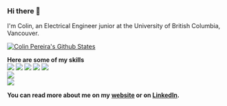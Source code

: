 ### Hi there 👋

I'm Colin, an Electrical Engineer junior at the University of British Columbia, Vancouver. 

[![Colin Pereira's Github States](https://github-readme-stats.vercel.app/api?username=colinpereira&show_icons=true&theme=dracula)](https://github.com/colinpereira/github-readme-stats)

**Here are some of my skills** <br />
![](https://img.shields.io/badge/Code-Python-informational?style=flat&logo=<LOGO_NAME>&logoColor=white&color=2bbc8a)
![](https://img.shields.io/badge/Code-Javascript-informational?style=flat&logo=<LOGO_NAME>&logoColor=white&color=2bbc8a)
![](https://img.shields.io/badge/Code-C-informational?style=flat&logo=<LOGO_NAME>&logoColor=white&color=2bbc8a)
![](https://img.shields.io/badge/Code-HTML-informational?style=flat&logo=<LOGO_NAME>&logoColor=white&color=2bbc8a)
![](https://img.shields.io/badge/Code-CSS-informational?style=flat&logo=<LOGO_NAME>&logoColor=white&color=2bbc8a)
<br/>
![](https://img.shields.io/badge/Framework-React-informational?style=flat&logo=<LOGO_NAME>&logoColor=white&color=2bbc8a)
<br/>
![](https://img.shields.io/badge/Tools-Insomnia-informational?style=flat&logo=<LOGO_NAME>&logoColor=white&color=2bbc8a)

**You can read more about me on my [website](https://www.pereiracolin.com) or on [LinkedIn](https://www.linkedin.com/in/colinpereira/).**
